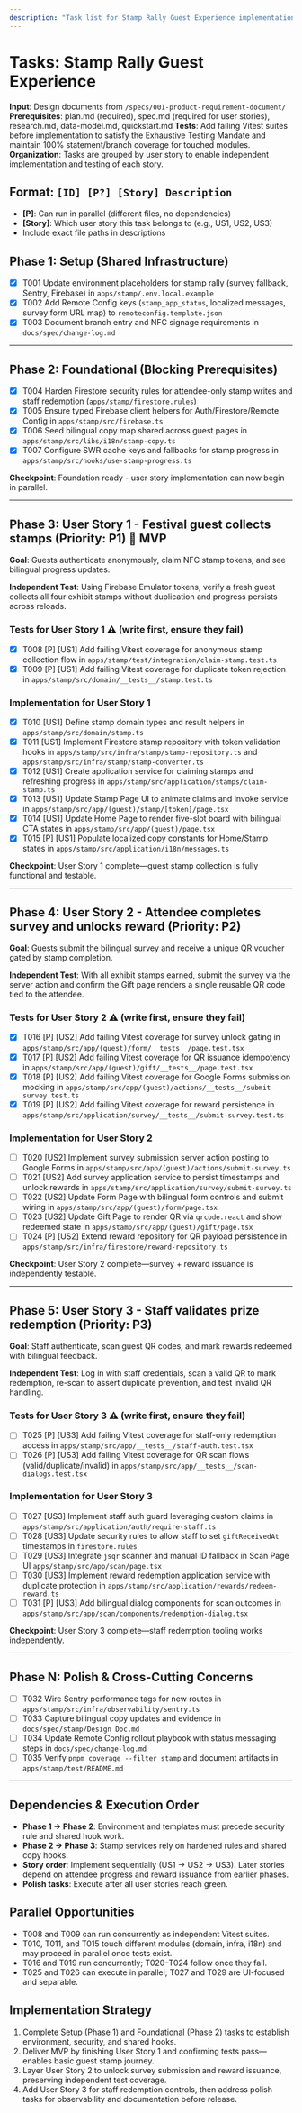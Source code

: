 ```yaml
---
description: "Task list for Stamp Rally Guest Experience implementation"
---
```


# Tasks: Stamp Rally Guest Experience

**Input**: Design documents from `/specs/001-product-requirement-document/`
**Prerequisites**: plan.md (required), spec.md (required for user stories), research.md, data-model.md, quickstart.md
**Tests**: Add failing Vitest suites before implementation to satisfy the Exhaustive Testing Mandate and maintain 100% statement/branch coverage for touched modules.
**Organization**: Tasks are grouped by user story to enable independent implementation and testing of each story.

## Format: `[ID] [P?] [Story] Description`
- **[P]**: Can run in parallel (different files, no dependencies)
- **[Story]**: Which user story this task belongs to (e.g., US1, US2, US3)
- Include exact file paths in descriptions

## Phase 1: Setup (Shared Infrastructure)

- [X] T001 Update environment placeholders for stamp rally (survey fallback, Sentry, Firebase) in `apps/stamp/.env.local.example`
- [X] T002 Add Remote Config keys (`stamp_app_status`, localized messages, survey form URL map) to `remoteconfig.template.json`
- [X] T003 Document branch entry and NFC signage requirements in `docs/spec/change-log.md`

---

## Phase 2: Foundational (Blocking Prerequisites)

- [X] T004 Harden Firestore security rules for attendee-only stamp writes and staff redemption (`apps/stamp/firestore.rules`)
- [X] T005 Ensure typed Firebase client helpers for Auth/Firestore/Remote Config in `apps/stamp/src/firebase.ts`
- [X] T006 Seed bilingual copy map shared across guest pages in `apps/stamp/src/libs/i18n/stamp-copy.ts`
- [X] T007 Configure SWR cache keys and fallbacks for stamp progress in `apps/stamp/src/hooks/use-stamp-progress.ts`

**Checkpoint**: Foundation ready - user story implementation can now begin in parallel.

---

## Phase 3: User Story 1 - Festival guest collects stamps (Priority: P1) 🎯 MVP

**Goal**: Guests authenticate anonymously, claim NFC stamp tokens, and see bilingual progress updates.

**Independent Test**: Using Firebase Emulator tokens, verify a fresh guest collects all four exhibit stamps without duplication and progress persists across reloads.

### Tests for User Story 1 ⚠️ (write first, ensure they fail)

 - [X] T008 [P] [US1] Add failing Vitest coverage for anonymous stamp collection flow in `apps/stamp/test/integration/claim-stamp.test.ts`
 - [X] T009 [P] [US1] Add failing Vitest coverage for duplicate token rejection in `apps/stamp/src/domain/__tests__/stamp.test.ts`

### Implementation for User Story 1

- [X] T010 [US1] Define stamp domain types and result helpers in `apps/stamp/src/domain/stamp.ts`
- [X] T011 [US1] Implement Firestore stamp repository with token validation hooks in `apps/stamp/src/infra/stamp/stamp-repository.ts` and `apps/stamp/src/infra/stamp/stamp-converter.ts`
- [X] T012 [US1] Create application service for claiming stamps and refreshing progress in `apps/stamp/src/application/stamps/claim-stamp.ts`
- [X] T013 [US1] Update Stamp Page UI to animate claims and invoke service in `apps/stamp/src/app/(guest)/stamp/[token]/page.tsx`
- [X] T014 [US1] Update Home Page to render five-slot board with bilingual CTA states in `apps/stamp/src/app/(guest)/page.tsx`
- [X] T015 [P] [US1] Populate localized copy constants for Home/Stamp states in `apps/stamp/src/application/i18n/messages.ts`

**Checkpoint**: User Story 1 complete—guest stamp collection is fully functional and testable.

---

## Phase 4: User Story 2 - Attendee completes survey and unlocks reward (Priority: P2)

**Goal**: Guests submit the bilingual survey and receive a unique QR voucher gated by stamp completion.

**Independent Test**: With all exhibit stamps earned, submit the survey via the server action and confirm the Gift page renders a single reusable QR code tied to the attendee.

### Tests for User Story 2 ⚠️ (write first, ensure they fail)

- [X] T016 [P] [US2] Add failing Vitest coverage for survey unlock gating in `apps/stamp/src/app/(guest)/form/__tests__/page.test.tsx`
- [X] T017 [P] [US2] Add failing Vitest coverage for QR issuance idempotency in `apps/stamp/src/app/(guest)/gift/__tests__/page.test.tsx`
- [X] T018 [P] [US2] Add failing Vitest coverage for Google Forms submission mocking in `apps/stamp/src/app/(guest)/actions/__tests__/submit-survey.test.ts`
- [X] T019 [P] [US2] Add failing Vitest coverage for reward persistence in `apps/stamp/src/application/survey/__tests__/submit-survey.test.ts`

### Implementation for User Story 2

- [ ] T020 [US2] Implement survey submission server action posting to Google Forms in `apps/stamp/src/app/(guest)/actions/submit-survey.ts`
- [ ] T021 [US2] Add survey application service to persist timestamps and unlock rewards in `apps/stamp/src/application/survey/submit-survey.ts`
- [ ] T022 [US2] Update Form Page with bilingual form controls and submit wiring in `apps/stamp/src/app/(guest)/form/page.tsx`
- [ ] T023 [US2] Update Gift Page to render QR via `qrcode.react` and show redeemed state in `apps/stamp/src/app/(guest)/gift/page.tsx`
- [ ] T024 [P] [US2] Extend reward repository for QR payload persistence in `apps/stamp/src/infra/firestore/reward-repository.ts`

**Checkpoint**: User Story 2 complete—survey + reward issuance is independently testable.

---

## Phase 5: User Story 3 - Staff validates prize redemption (Priority: P3)

**Goal**: Staff authenticate, scan guest QR codes, and mark rewards redeemed with bilingual feedback.

**Independent Test**: Log in with staff credentials, scan a valid QR to mark redemption, re-scan to assert duplicate prevention, and test invalid QR handling.

### Tests for User Story 3 ⚠️ (write first, ensure they fail)

- [ ] T025 [P] [US3] Add failing Vitest coverage for staff-only redemption access in `apps/stamp/src/app/__tests__/staff-auth.test.tsx`
- [ ] T026 [P] [US3] Add failing Vitest coverage for QR scan flows (valid/duplicate/invalid) in `apps/stamp/src/app/__tests__/scan-dialogs.test.tsx`

### Implementation for User Story 3

- [ ] T027 [US3] Implement staff auth guard leveraging custom claims in `apps/stamp/src/application/auth/require-staff.ts`
- [ ] T028 [US3] Update security rules to allow staff to set `giftReceivedAt` timestamps in `firestore.rules`
- [ ] T029 [US3] Integrate `jsqr` scanner and manual ID fallback in Scan Page UI `apps/stamp/src/app/scan/page.tsx`
- [ ] T030 [US3] Implement reward redemption application service with duplicate protection in `apps/stamp/src/application/rewards/redeem-reward.ts`
- [ ] T031 [P] [US3] Add bilingual dialog components for scan outcomes in `apps/stamp/src/app/scan/components/redemption-dialog.tsx`

**Checkpoint**: User Story 3 complete—staff redemption tooling works independently.

---

## Phase N: Polish & Cross-Cutting Concerns

- [ ] T032 Wire Sentry performance tags for new routes in `apps/stamp/src/infra/observability/sentry.ts`
- [ ] T033 Capture bilingual copy updates and evidence in `docs/spec/stamp/Design Doc.md`
- [ ] T034 Update Remote Config rollout playbook with status messaging steps in `docs/spec/change-log.md`
- [ ] T035 Verify `pnpm coverage --filter stamp` and document artifacts in `apps/stamp/test/README.md`

---

## Dependencies & Execution Order

- **Phase 1 → Phase 2**: Environment and templates must precede security rule and shared hook work.
- **Phase 2 → Phase 3**: Stamp services rely on hardened rules and shared copy hooks.
- **Story order**: Implement sequentially (US1 → US2 → US3). Later stories depend on attendee progress and reward issuance from earlier phases.
- **Polish tasks**: Execute after all user stories reach green.

## Parallel Opportunities

- T008 and T009 can run concurrently as independent Vitest suites.
- T010, T011, and T015 touch different modules (domain, infra, i18n) and may proceed in parallel once tests exist.
- T016 and T019 run concurrently; T020–T024 follow once they fail.
- T025 and T026 can execute in parallel; T027 and T029 are UI-focused and separable.

## Implementation Strategy

1. Complete Setup (Phase 1) and Foundational (Phase 2) tasks to establish environment, security, and shared hooks.
2. Deliver MVP by finishing User Story 1 and confirming tests pass—enables basic guest stamp journey.
3. Layer User Story 2 to unlock survey submission and reward issuance, preserving independent test coverage.
4. Add User Story 3 for staff redemption controls, then address polish tasks for observability and documentation before release.
